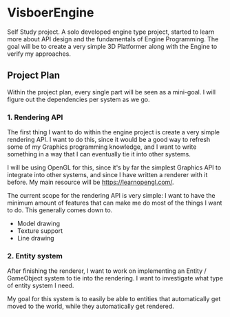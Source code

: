 # VisboerEngine
Self Study project. A solo developed engine type project, started to learn more about API design and the fundamentals of Engine Programming. The goal will be to create a very simple 3D Platformer along with the Engine to verify my approaches. 

## Project Plan 
Within the project plan, every single part will be seen as a mini-goal. I will figure out the dependencies per system as we go. 

### 1. Rendering API
The first thing I want to do within the engine project is create a very simple rendering API. I want to do this, since it would be a good way to refresh some of my Graphics programming knowledge, and I want to write something in a way that I can eventually tie it into other systems. 

I will be using OpenGL for this, since it's by far the simplest Graphics API to integrate into other systems, and since I have written a renderer with it before. My main resource will be https://learnopengl.com/. 

The current scope for the rendering API is very simple: I want to have the minimum amount of features that can make me do most of the things I want to do. This generally comes down to.
- Model drawing
- Texture support
- Line drawing

### 2. Entity system
After finishing the renderer, I want to work on implementing an Entity / GameObject system to tie into the rendering. I want to investigate what type of entity system I need. 

My goal for this system is to easily be able to entities that automatically get moved to the world, while they automatically get rendered. 

